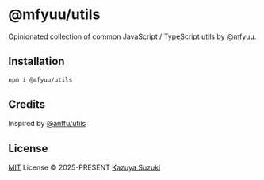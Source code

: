 # @mfyuu/utils

Opinionated collection of common JavaScript / TypeScript utils by [@mfyuu](https://github.com/mfyuu).

## Installation

```bash
npm i @mfyuu/utils
```

## Credits

Inspired by [@antfu/utils](https://github.com/antfu/utils)

## License

[MIT](./LICENSE) License © 2025-PRESENT [Kazuya Suzuki](https://github.com/mfyuu)
